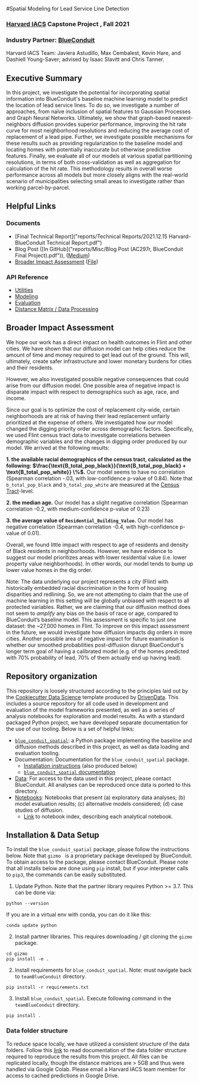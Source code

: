 #Spatial Modeling for Lead Service Line Detection

###  [Harvard IACS](https://iacs.seas.harvard.edu/) Capstone Project , Fall 2021

### Industry Partner: [BlueConduit](https://www.blueconduit.com/)

Harvard IACS Team: Javiera Astudillo, Max Cembalest, Kevin Hare, and Dashiell Young-Saver; advised by Isaac Slavitt and Chris Tanner.

## Executive Summary

In this project, we investigate the potential for incorporating spatial information into BlueConduit's baseline machine learning model to predict the location of lead service lines. To do so, we investigate a number of approaches, from naïve inclusion of spatial features to Gaussian Processes and Graph Neural Networks. Ultimately, we show that graph-based nearest-neighbors diffusion provides superior performance, improving the hit rate curve for most neighborhood resolutions and reducing the average cost of replacement of a lead pipe. Further, we investigate possible mechanisms for these results such as providing regularization to the baseline model and locating homes with potentially inaccurate but otherwise predictive features. Finally, we evaluate all of our models at various spatial partitioning resolutions, in terms of both cross-validation as well as aggregation for calculation of the hit rate. This methodology results in overall worse performance across all models but more closely aligns with the real-world scenario of municipalities selecting small areas to investigate rather than working parcel-by-parcel.

## Helpful Links
### Documents
- [Final Technical Report]("reports/Technical Reports/2021.12.15 Harvard-BlueConduit Technical Report.pdf")
- Blog Post ([In GitHub]("reports/Misc/Blog Post (AC297r, BlueConduit Final Project).pdf")), ([Medium](https://medium.com/@youngsaver/using-spatial-information-to-detect-lead-pipes-73a1e68d5643))
- [Broader Impact Assessment](#Broader-Impact-Assessment) ([File](docs/broader_impact_assessment.md))
### API Reference
- [Utilities](docs/bcs/utilities.md#API-Reference)
- [Modeling](docs/bcs/modeling.md)
- [Evaluation](docs/bcs/evaluation.md#API-Reference)
- [Distance Matrix / Data Processing](docs/bcs/distance_matrix.md#API-Reference)

## Broader Impact Assessment
We hope our work has a direct impact on health outcomes in Flint and other cities. We have shown that our diffusion model can help cities reduce the amount of time and money required to get lead out of the ground. This will, ultimately, create safer infrastructure and lower monetary burdens for cities and their residents.

However, we also investigated possible negative consequences that could arise from our diffusion model. One possible area of negative impact is disparate impact with respect to demographics such as age, race, and income.

Since our goal is to optimize the cost of replacement city-wide, certain neighborhoods are at risk of having their lead replacement unfairly prioritized at the expense of others. We investigated how our model changed the digging priority order across demographic factors. Specifically, we used Flint census tract data to investigate correlations between demographic variables and the changes in digging order produced by our model. We arrived at the following results:

**1. the available racial demographics of the census tract, calculated as the following: $\frac{\text{B_total_pop_black}}{\text{B_total_pop_black} + \text{B_total_pop_white}} \%$.** Our model seems to have no correlation (Spearman correlation -.03, with low-confidence p-value of 0.84). Note that `b_total_pop_black` and `b_total_pop_white` are measured at the [Census Tract](https://www2.census.gov/geo/pdfs/education/CensusTracts.pdf)-level.

**2.  the median age.** Our model has a slight negative correlation (Spearman correlation -0.2, with medium-confidence p-value of 0.23)

**3. the average value of** **`Residential_Building_Value`.** Our model has negative correlation (Spearman correlation -0.4, with high-confidence p-value of 0.01).

Overall, we found little impact with respect to age of residents and density of Black residents in neighborhoods. However, we have evidence to suggest our model prioritizes areas with lower residential value (i.e. lower property value neighborhoods). In other words, our model tends to bump up lower value homes in the dig order.

Note: The data underlying our project represents a city (Flint) with historically embedded racial discrimination in the form of housing disparities and redlining. So, we are not attempting to claim that the use of machine learning in this setting will be globally unbiased with respect to all protected variables. Rather, we are claiming that our diffusion method does not seem to *amplify* any bias on the basis of race or age, compared to BlueConduit’s baseline model. This assessment is specific to just one dataset: the ~27,000 homes in Flint. To improve on this impact assessment in the future, we would investigate how diffusion impacts dig orders in more cities. Another possible area of negative impact for future examination is whether our smoothed probabilities post-diffusion disrupt BlueConduit's longer term goal of having a calibrated model (e.g. of the homes predicted with 70% probability of lead, 70% of them actually end up having lead).

## Repository organization

This repository is loosely structured according to the principles laid out by the [Cookiecutter Data Science](https://drivendata.github.io/cookiecutter-data-science/) template produced by [DrivenData](https://www.drivendata.org/). This includes a source repository for all code used in development and evaluation of the model frameworks presented, as well as a series of analysis notebooks for exploration and model results. As with a standard packaged Python project, we have developed separate documentation for the use of our tooling. Below is a set of helpful links:

- [`blue_conduit_spatial`](/blue_conduit_spatial): a Python package implementing the baseline and diffusion methods described in this project, as well as data loading and evaluation tooling.
- Documentation: Documentation for the `blue_conduit_spatial` package.
  - [Installation instructions](docs/installation.md) (also produced below)
  - [`blue_conduit_spatial` documentation](docs/blue_conduit_spatial.md)
- [Data](/data): For access to the data used in this project, please contact BlueConduit. All analyses can be reproduced once data is ported to this directory.
- [Notebooks](/notebooks): Notebooks that present (a) exploratory data analyses; (b) model evaluation results; (c) alternative models considered; (d) case studies of diffusion.
  - [Link](notebooks/README.md) to notebook index, describing each analytical notebook.

## Installation & Data Setup
To install the `blue_conduit_spatial` package, please follow the instructions below. Note that `gizmo ` is a proprietary package developed by BlueConduit. To obtain access to the package, please contact BlueConduit. Please note that all installs below are done using `pip` install, but if your interpreter calls to `pip3`, the commands can be easily substituted.

1. Update Python. Note that the partner library requires Python >= 3.7. This can be done via:

```shell
python --version
```

If you are in a virtual env with conda, you can do it like this:

```shell
conda update python
```

2. Install partner libraries. This requires downloading / git cloning the `gizmo` package.

```shell
cd gizmo
pip install -e .
```

2. Install requirements for `blue_conduit_spatial`. Note: must navigate back to `teamBlueConduit` directory.

```shell
pip install -r requirements.txt
```

3. Install `blue_conduit_spatial`. Execute following command in the `teamBlueConduit` directory.

```shell
pip install .
```

### Data folder structure

To reduce space locally, we have utilized a consistent structure of the data folders. Follow this [link](/data/README.md) to read documentation of the data folder structure required to reproduce the results from this project. All files can be replicated locally, though the distance matrices are > 5GB and thus were handled via Google Colab. Please email a Harvard IACS team member for access to cached predictions in Google Drive.
